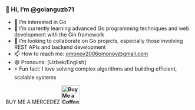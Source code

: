 ### 👋 Hi, I’m @golanguzb71

- 👀 I’m interested in Go
- 🌱 I’m currently learning advanced Go programming techniques and web development with the Gin framework
- 💞️ I’m looking to collaborate on Go projects, especially those involving REST APIs and backend development
- 📫 How to reach me: omonov2006omonov@gmail.com
- 😄 Pronouns: [Uzbek/English]
- ⚡ Fun fact: I love solving complex algorithms and building efficient, scalable systems

BUY ME A MERCEDEZ **[<img src="https://upload.wikimedia.org/wikipedia/commons/9/90/Mercedes-Logo.svg" alt="Buy Me a Coffee" width="50" height="50">](https://www.buymeacoffee.com/omonovabdulaziz)**
